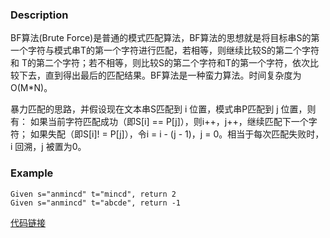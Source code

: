 ### Description
   BF算法(Brute Force)是普通的模式匹配算法，BF算法的思想就是将目标串S的第一个字符与模式串T的第一个字符进行匹配，若相等，则继续比较S的第二个字符和 T的第二个字符；若不相等，则比较S的第二个字符和T的第一个字符，依次比较下去，直到得出最后的匹配结果。BF算法是一种蛮力算法。时间复杂度为O(M*N)。

   暴力匹配的思路，并假设现在文本串S匹配到 i 位置，模式串P匹配到 j 位置，则有：
		如果当前字符匹配成功（即S[i] == P[j]），则i++，j++，继续匹配下一个字符；
		如果失配（即S[i]! = P[j]），令i = i - (j - 1)，j = 0。相当于每次匹配失败时，i 回溯，j 被置为0。


### Example
    Given s="anmincd" t="mincd", return 2
    Given s="anmincd" t="abcde", return -1


[代码链接](https://github.com/KenmyZhang/InterviewQuestionsAndAnswer/blob/master/answers/BruteForce.go)
